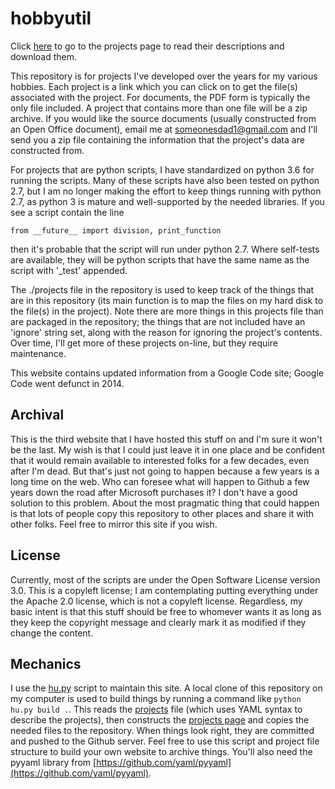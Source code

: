 # hobbyutil

Click [here](./project_list.md) to go to the projects page to read their
descriptions and download them.

This repository is for projects I've developed over the years for my
various hobbies.  Each project is a link which you can click on to get the
file(s) associated with the project.  For documents, the PDF form is
typically the only file included.  A project that contains more than one
file will be a zip archive.  If you would like the source documents
(usually constructed from an Open Office document), email me at
someonesdad1@gmail.com and I'll send you a zip file containing the
information that the project's data are constructed from.

For projects that are python scripts, I have standardized on python 3.6 for
running the scripts.  Many of these scripts have also been tested on python
2.7, but I am no longer making the effort to keep things running with
python 2.7, as python 3 is mature and well-supported by the needed
libraries.  If you see a script contain the line

```from __future__ import division, print_function```

then it's probable that the script will run under python 2.7.  Where
self-tests are available, they will be python scripts that have the same
name as the script with '\_test' appended.

The ./projects file in the repository is used to keep track of the things
that are in this repository (its main function is to map the files on my
hard disk to the file(s) in the project).  Note there are more things in
this projects file than are packaged in the repository; the things that are
not included have an 'ignore' string set, along with the reason for
ignoring the project's contents.  Over time, I'll get more of these
projects on-line, but they require maintenance.  

This website contains updated information from a Google Code site; Google
Code went defunct in 2014.

## Archival

This is the third website that I have hosted this stuff on and I'm sure it
won't be the last.  My wish is that I could just leave it in one place and
be confident that it would remain available to interested folks for a few
decades, even after I'm dead.  But that's just not going to happen because
a few years is a long time on the web.  Who can foresee what will happen to
Github a few years down the road after Microsoft purchases it?  I don't
have a good solution to this problem.  About the most pragmatic thing that
could happen is that lots of people copy this repository to other places
and share it with other folks.  Feel free to mirror this site if you wish.

## License

Currently, most of the scripts are under the Open Software License version
3.0.  This is a copyleft license; I am contemplating putting everything
under the Apache 2.0 license, which is not a copyleft license.  Regardless,
my basic intent is that this stuff should be free to whomever wants it as
long as they keep the copyright message and clearly mark it as modified if
they change the content.

## Mechanics

I use the [hu.py](./hu.py) script to maintain this site.  A local clone of
this repository on my computer is used to build things by running a command
like ```python hu.py build .```.  This reads the [projects](./projects)
file (which uses YAML syntax to describe the projects), then constructs the
[projects page](./project_list.md) and copies the needed files to the
repository.  When things look right, they are committed and pushed to the
Github server.  Feel free to use this script and project file structure to
build your own website to archive things.  You'll also need the pyyaml
library from
[https://github.com/yaml/pyyaml](https://github.com/yaml/pyyaml).
